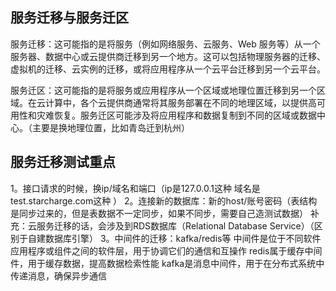 ## 服务迁移与服务迁区
服务迁移：这可能指的是将服务（例如网络服务、云服务、Web 服务等）从一个服务器、数据中心或云提供商迁移到另一个地方。这可以包括物理服务器的迁移、虚拟机的迁移、云实例的迁移，或将应用程序从一个云平台迁移到另一个云平台。

服务迁区：这可能指的是将服务或应用程序从一个区域或地理位置迁移到另一个区域。在云计算中，各个云提供商通常将其服务部署在不同的地理区域，以提供高可用性和灾难恢复。服务迁区可能涉及将应用程序和数据复制到不同的区域或数据中心。（主要是换地理位置，比如青岛迁到杭州）


## 服务迁移测试重点
1。接口请求的时候，换ip/域名和端口（ip是127.0.0.1这种 域名是test.starcharge.com这种 ）
2。连接新的数据库：新的host/账号密码（表结构是同步过来的，但是表数据不一定同步，如果不同步，需要自己造测试数据）
补充：云服务迁移的话，会涉及到RDS数据库（Relational Database Service）（区别于自建数据库引擎）
3。中间件的迁移：kafka/redis等
中间件是位于不同软件应用程序或组件之间的软件层，用于协调它们的通信和互操作
redis属于缓存中间件，用于缓存数据，提高数据检索性能
kafka是消息中间件，用于在分布式系统中传递消息，确保异步通信



